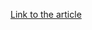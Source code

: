 [Link to the article](https://www.cisa.gov/news-events/alerts/2025/03/13/cisa-releases-thirteen-industrial-control-systems-advisories)
